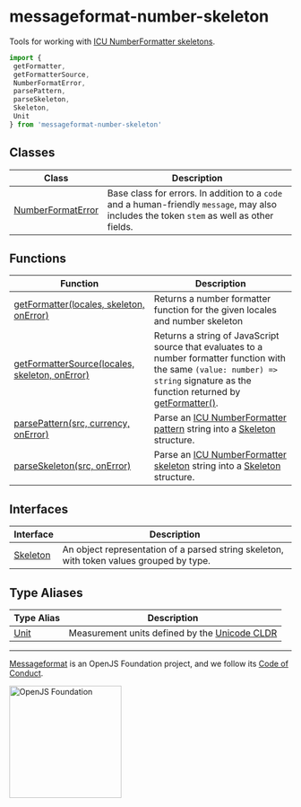 # messageformat-number-skeleton

Tools for working with [ICU NumberFormatter skeletons](https://github.com/unicode-org/icu/blob/master/docs/userguide/format_parse/numbers/skeletons.md)<!-- -->.

```js
import {
 getFormatter,
 getFormatterSource,
 NumberFormatError,
 parsePattern,
 parseSkeleton,
 Skeleton,
 Unit
} from 'messageformat-number-skeleton'

```

## Classes

|  Class | Description |
|  --- | --- |
|  [NumberFormatError](https://github.com/messageformat/number-skeleton/blob/master/docs/messageformat-number-skeleton.numberformaterror.md) | Base class for errors. In addition to a <code>code</code> and a human-friendly <code>message</code>, may also includes the token <code>stem</code> as well as other fields. |

## Functions

|  Function | Description |
|  --- | --- |
|  [getFormatter(locales, skeleton, onError)](https://github.com/messageformat/number-skeleton/blob/master/docs/messageformat-number-skeleton.getformatter.md) | Returns a number formatter function for the given locales and number skeleton |
|  [getFormatterSource(locales, skeleton, onError)](https://github.com/messageformat/number-skeleton/blob/master/docs/messageformat-number-skeleton.getformattersource.md) | Returns a string of JavaScript source that evaluates to a number formatter function with the same <code>(value: number) =&gt; string</code> signature as the function returned by [getFormatter()](https://github.com/messageformat/number-skeleton/blob/master/docs/messageformat-number-skeleton.getformatter.md)<!-- -->. |
|  [parsePattern(src, currency, onError)](https://github.com/messageformat/number-skeleton/blob/master/docs/messageformat-number-skeleton.parsepattern.md) | Parse an [ICU NumberFormatter pattern](http://unicode.org/reports/tr35/tr35-numbers.html#Number_Format_Patterns) string into a [Skeleton](https://github.com/messageformat/number-skeleton/blob/master/docs/messageformat-number-skeleton.skeleton.md) structure. |
|  [parseSkeleton(src, onError)](https://github.com/messageformat/number-skeleton/blob/master/docs/messageformat-number-skeleton.parseskeleton.md) | Parse an [ICU NumberFormatter skeleton](https://github.com/unicode-org/icu/blob/master/docs/userguide/format_parse/numbers/skeletons.md) string into a [Skeleton](https://github.com/messageformat/number-skeleton/blob/master/docs/messageformat-number-skeleton.skeleton.md) structure. |

## Interfaces

|  Interface | Description |
|  --- | --- |
|  [Skeleton](https://github.com/messageformat/number-skeleton/blob/master/docs/messageformat-number-skeleton.skeleton.md) | An object representation of a parsed string skeleton, with token values grouped by type. |

## Type Aliases

|  Type Alias | Description |
|  --- | --- |
|  [Unit](https://github.com/messageformat/number-skeleton/blob/master/docs/messageformat-number-skeleton.unit.md) | Measurement units defined by the [Unicode CLDR](https://github.com/unicode-org/cldr/blob/d4d77a2/common/validity/unit.xml) |

---

[Messageformat](https://messageformat.github.io/) is an OpenJS Foundation project, and we follow its [Code of Conduct](https://github.com/openjs-foundation/cross-project-council/blob/master/CODE_OF_CONDUCT.md).

<a href="https://openjsf.org">
<img width=200 alt="OpenJS Foundation" src="https://messageformat.github.io/messageformat/logo/openjsf.svg" />
</a>